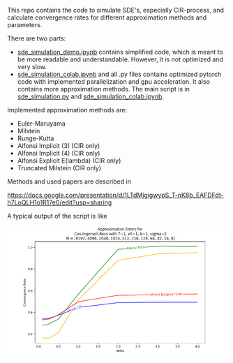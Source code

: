 This repo contains the code to simulate SDE's, especially CIR-process, and calculate convergence rates for different approximation methods and parameters.

There are two parts:
- [sde_simulation_demo.ipynb](sde_simulation_demo.ipynb) contains simplified code, which is meant to be more readable and understandable. However, it is not optimized and very slow.
- [sde_simulation_colab.ipynb](sde_simulation_colab.ipynb) and all .py files contains optimized pytorch code with implemented parallelization and gpu acceleration. It also contains more approximation methods. The main script is in [sde_simulation.py](sde_simulation.py) and [sde_simulation_colab.ipynb](sde_simulation_colab.ipynb).

Implemented approximation methods are:
- Euler-Maruyama
- Milstein
- Runge-Kutta 
- Alfonsi Implicit (3) (CIR only)
- Alfonsi Implicit (4) (CIR only)
- Alfonsi Explicit E(lambda) (CIR only)
- Truncated Milstein (CIR only)

Methods and used papers are described in

https://docs.google.com/presentation/d/1LTdMjgigwypS_T-nK8b_EAFDFdt-h7LoQLH1o1R17e0/edit?usp=sharing 

A typical output of the script is like

![results](docs/results.png)